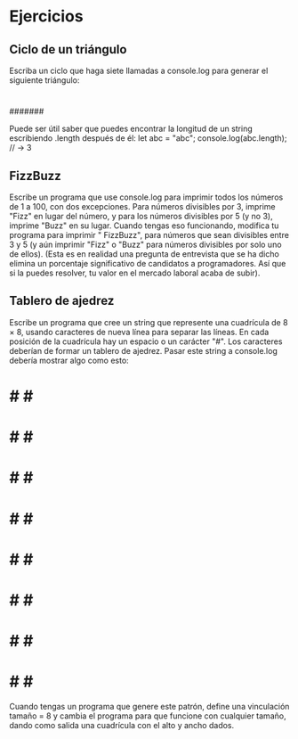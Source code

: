 # Ejercicios
## Ciclo de un triángulo
Escriba un ciclo que haga siete llamadas a console.log para generar el siguiente
triángulo:
#
##
###
####
#####
######
#######

Puede ser útil saber que puedes encontrar la longitud de un string escribiendo
.length después de él:
let abc = "abc";
console.log(abc.length);
// → 3
## FizzBuzz
Escribe un programa que use console.log para imprimir todos los números de
1 a 100, con dos excepciones. Para números divisibles por 3, imprime "Fizz"
en lugar del número, y para los números divisibles por 5 (y no 3), imprime
"Buzz" en su lugar.
Cuando tengas eso funcionando, modifica tu programa para imprimir "
FizzBuzz", para números que sean divisibles entre 3 y 5 (y aún imprimir "Fizz"
o "Buzz" para números divisibles por solo uno de ellos).
(Esta es en realidad una pregunta de entrevista que se ha dicho elimina un
porcentaje significativo de candidatos a programadores. Así que si la puedes
resolver, tu valor en el mercado laboral acaba de subir).
## Tablero de ajedrez
Escribe un programa que cree un string que represente una cuadrícula de 8 ×
8, usando caracteres de nueva línea para separar las líneas. En cada posición
de la cuadrícula hay un espacio o un carácter "#". Los caracteres deberían de
formar un tablero de ajedrez.
Pasar este string a console.log debería mostrar algo como esto:
# # # #
# # # #
# # # #
# # # #
# # # #
# # # #
# # # #
# # # #
Cuando tengas un programa que genere este patrón, define una vinculación
tamaño = 8 y cambia el programa para que funcione con cualquier tamaño,
dando como salida una cuadrícula con el alto y ancho dados.